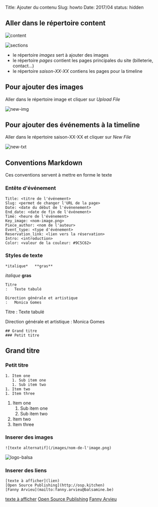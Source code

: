 Title: Ajouter du contenu
Slug: howto
Date: 2017/04
status: hidden

## Aller dans le répertoire content

![content](/images/how_to/content.png)

![sections](/images/how_to/sections.png)

- le répertoire *images* sert à ajouter des images
- le répertoire *pages* contient les pages principales du site (billeterie, contact...)
- le répertoire *saison-XX-XX* contiens les pages pour la timeline

## Pour ajouter des images

Aller dans le répertoire image et cliquer sur *Upload File*

![new-img](/images/how_to/new-img.png)

## Pour ajouter des événements à la timeline

Aller dans le répertoire saison-XX-XX et cliquer sur *New File*

![new-txt](/images/how_to/new-txt.png)

## Conventions Markdown 

Ces conventions servent à mettre en forme le texte

### Entête d'événement

```
Title: <titre de l'événement>
Slug: <permet de changer l'URL de la page>
Date: <date du début de l'événenement>
End_date: <date de fin de l'événement>
Time: <heure de l'événement>
Key_image: <nom-image.png> 
Piece_author: <nom de l'auteur>
Event_type: <type d'événement>
Reservation_link: <lien vers la réservation>
Intro: <introduction>
Color: <valeur de la couleur: #9C5C62>
```


### Styles de texte


```
*italique*   **gras**
```
*italique*   **gras**


```
Titre
:   Texte tabulé 

Direction générale et artistique
:   Monica Gomes
```
Titre
:   Texte tabulé

Direction générale et artistique
:   Monica Gomes


```
## Grand titre
### Petit titre
```
## Grand titre
### Petit titre


```
1. Item one
   1. Sub item one
   1. Sub item two
1. Item two
1. Item three
```
1. Item one
   1. Sub item one
   1. Sub item two
1. Item two
1. Item three


### Inserer des images

```
![texte alternatif](/images/nom-de-l'image.png)
```
![logo-balsa](/images/logo-balsa-16-17-large.svg)

### Inserer des liens

```
[texte à afficher](lien)
[Open Source Publishing](http://osp.kitchen)
[Fanny Arvieu](mailto:fanny.arvieu@balsamine.be)
```
[texte à afficher](lien)
[Open Source Publishing](http://osp.kitchen)
[Fanny Arvieu](mailto:fanny.arvieu@balsamine.be)

